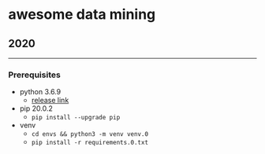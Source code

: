 # awesome data mining

## 2020

___

### Prerequisites 

- python 3.6.9
  - [release link](https://www.python.org/downloads/release/python-369/)
- pip 20.0.2 
  - `pip install --upgrade pip`
- venv
  - `cd envs && python3 -m venv venv.0`
  - `pip install -r requirements.0.txt`